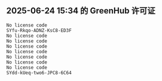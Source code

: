 ## 2025-06-24 15:34 的 GreenHub 许可证
```
No license code
SYfu-Rkqo-ADNZ-KsC8-ED3F
No license code
No license code
No license code
No license code
No license code
No license code
No license code
SYdd-kUeq-two6-JPC8-6C64
```
